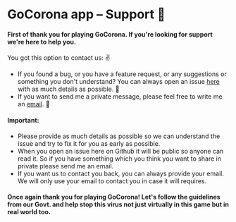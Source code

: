 # GoCorona app – Support 🧞‍

#### First of thank you for playing GoCorona. If you're looking for support we're here to help you.

You got this option to contact us: ✌

- If you found a bug, or you have a feature request, or any suggestions or something you don't understand? You can always open an issue [here](https://github.com/hemangshah/gocorona/issues/new) with as much details as possible. 👾
- If you want to send me a private message, please feel free to write me an [email](mailto:hemangshah.in@gmail.com?subject=GoCorona%20app%20-%20Support&body=). 📧

#### Important:

- Please provide as much details as possible so we can understand the issue and try to fix it for you as early as possible.
- When you open an issue here on Github it will be public so anyone can read it. So if you have something which you think you want to share in private please send me an email.
- If you want us to contact you back, you can always provide your email. We will only use your email to contact you in case it will requires.

#### Once again thank you for playing GoCorona! Let's follow the guidelines from our Govt. and help stop this virus not just virtually in this game but in real world too.
